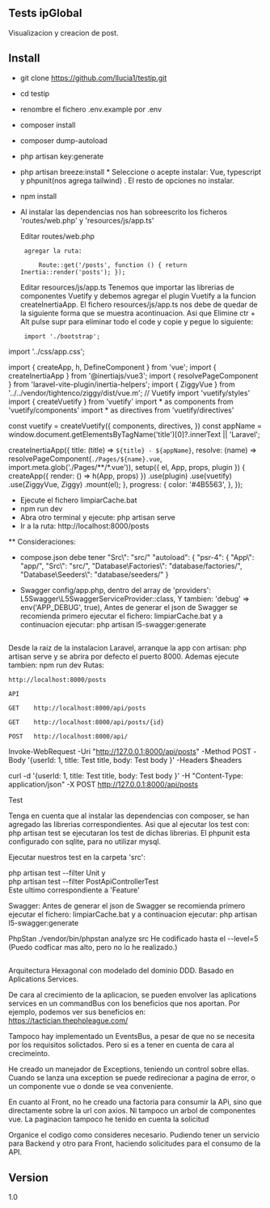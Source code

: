 ## Tests ipGlobal
Visualizacion y creacion de post.

## Install
 - git clone https://github.com/llucia1/testip.git
 - cd testip
 - renombre el fichero .env.example por .env
 - composer install
 - composer dump-autoload
 - php artisan key:generate
 - php artisan breeze:install 
        * Seleccione o acepte instalar: Vue, typescript y phpunit(nos agrega tailwind) . El resto de opciones no instalar.
 - npm install

 


 - Al instalar las dependencias nos han sobreescrito los ficheros 'routes/web.php' y 'resources/js/app.ts'
 
    Editar routes/web.php
 
        agregar la ruta:
 
            Route::get('/posts', function () { return Inertia::render('posts'); });
 

    Editar resources/js/app.ts
       Tenemos que importar las librerias de componentes Vuetify y debemos agregar el plugin Vuetify a la funcion createInertiaApp.
       El fichero resources/js/app.ts nos debe de quedar de la siguiente forma que se muestra acontinuacion. Asi que Elimine ctr + Alt pulse supr para eliminar todo el code y copie y pegue lo siguiente:

        import './bootstrap';
import '../css/app.css';

import { createApp, h, DefineComponent } from 'vue';
import { createInertiaApp } from '@inertiajs/vue3';
import { resolvePageComponent } from 'laravel-vite-plugin/inertia-helpers';
import { ZiggyVue } from '../../vendor/tightenco/ziggy/dist/vue.m';
// Vuetify
import 'vuetify/styles'
import { createVuetify } from 'vuetify'
import * as components from 'vuetify/components'
import * as directives from 'vuetify/directives'

const vuetify = createVuetify({
  components,
  directives,
})
const appName = window.document.getElementsByTagName('title')[0]?.innerText || 'Laravel';

createInertiaApp({
    title: (title) => `${title} - ${appName}`,
    resolve: (name) => resolvePageComponent(`./Pages/${name}.vue`, import.meta.glob<DefineComponent>('./Pages/**/*.vue')),
    setup({ el, App, props, plugin }) {
        createApp({ render: () => h(App, props) })
            .use(plugin)
            .use(vuetify)
            .use(ZiggyVue, Ziggy)
            .mount(el);
    },
    progress: {
        color: '#4B5563',
    },
});


 - Ejecute el fichero limpiarCache.bat
 - npm run dev
 - Abra otro terminal y ejecute: php artisan serve
 - Ir a la ruta: http://localhost:8000/posts

    
    
** Consideraciones:
- compose.json debe tener "Src\\": "src/"
    "autoload": {
        "psr-4": {
            "App\\": "app/",
            "Src\\": "src/",
            "Database\\Factories\\": "database/factories/",
            "Database\\Seeders\\": "database/seeders/"
        }
    
- Swagger
 config/app.php, dentro del array de 'providers':
    L5Swagger\L5SwaggerServiceProvider::class,
 Y tambien: 'debug' => env('APP_DEBUG', true),
 Antes de generar el json de Swagger se recomienda primero ejecutar el fichero: limpiarCache.bat 
 y a continuacion ejecutar:
 php artisan l5-swagger:generate


## 
Desde la raiz de la instalacion Laravel, arranque la app con artisan: php artisan serve y se abrira por defecto el puerto 8000.
Ademas ejecute tambien: npm run dev
Rutas:

    http://localhost:8000/posts

    API

    GET    http://localhost:8000/api/posts

    GET    http://localhost:8000/api/posts/{id}

    POST   http://localhost:8000/api/


Invoke-WebRequest -Uri "http://127.0.0.1:8000/api/posts" -Method POST -Body '{userId: 1, title: Test title, body: Test body }' -Headers $headers

curl -d '{userId: 1, title: Test title, body: Test body }' -H "Content-Type: application/json" -X POST http://127.0.0.1:8000/api/posts


Test

Tenga en cuenta que al instalar las dependencias con composer, se han agregado las librerias correspondientes. Asi que al ejecutar los test con: php artisan test se ejecutaran los test de dichas librerias. El phpunit esta configurado con sqlite, para no utilizar mysql.



Ejecutar nuestros test en la carpeta 'src':

 
php artisan test --filter Unit 
 y  
 php artisan test --filter PostApiControllerTest  
 Este ultimo correspondiente a 'Feature'


Swagger: 
Antes de generar el json de Swagger se recomienda primero ejecutar el fichero: limpiarCache.bat 
 y a continuacion ejecutar:
 php artisan l5-swagger:generate

 PhpStan
 ./vendor/bin/phpstan analyze src 
 He codificado hasta el --level=5 (Puedo codficar mas alto, pero no lo he realizado.)

## 
Arquitectura Hexagonal con modelado del dominio DDD.
Basado en Aplications Services. 

De cara al crecimiento de la aplicacion, se pueden envolver las aplications services en un commandBus con los beneficios que nos aportan. Por ejemplo, podemos ver sus beneficios en: https://tactician.thephpleague.com/

Tampoco hay implementado un EventsBus, a pesar de que no se necesita por los requisitos solictados. Pero si es a tener en cuenta de cara al crecimeinto.

He creado un manejador de Exceptions, teniendo un control sobre ellas. Cuando se lanza una exception se puede redirecionar a pagina de error, o un componente vue o donde se vea conveniente.

En cuanto al Front, no he creado una factoria para consumir la APi, sino que directamente sobre la url con axios. Ni tampoco un arbol de componentes vue.
La paginacion tampoco he tenido en cuenta la solicitud 

Organice el codigo como consideres necesario. Pudiendo tener un servicio para Backend y otro para Front, haciendo solicitudes para el consumo de la API.






## Version
1.0

